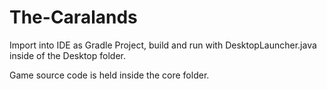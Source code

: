 # The-Caralands

Import into IDE as Gradle Project, build and run with DesktopLauncher.java inside of the Desktop folder.

Game source code is held inside the core folder.
